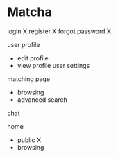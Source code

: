 # Matcha

login X
register X
forgot password X

user profile
- edit profile
- view profile
user settings

matching page
- browsing
- advanced search

chat

home
- public X
- browsing
